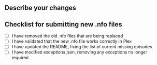 ## Describe your changes

## Checklist for submitting new .nfo files
- [ ] I have removed the old .nfo files that are being replaced
- [ ] I have validated that the new .nfo file works correctly in Plex
- [ ] I have updated the README, fixing the list of current missing episodes
- [ ] I have modified exceptions.json, removing any exceptions no longer required